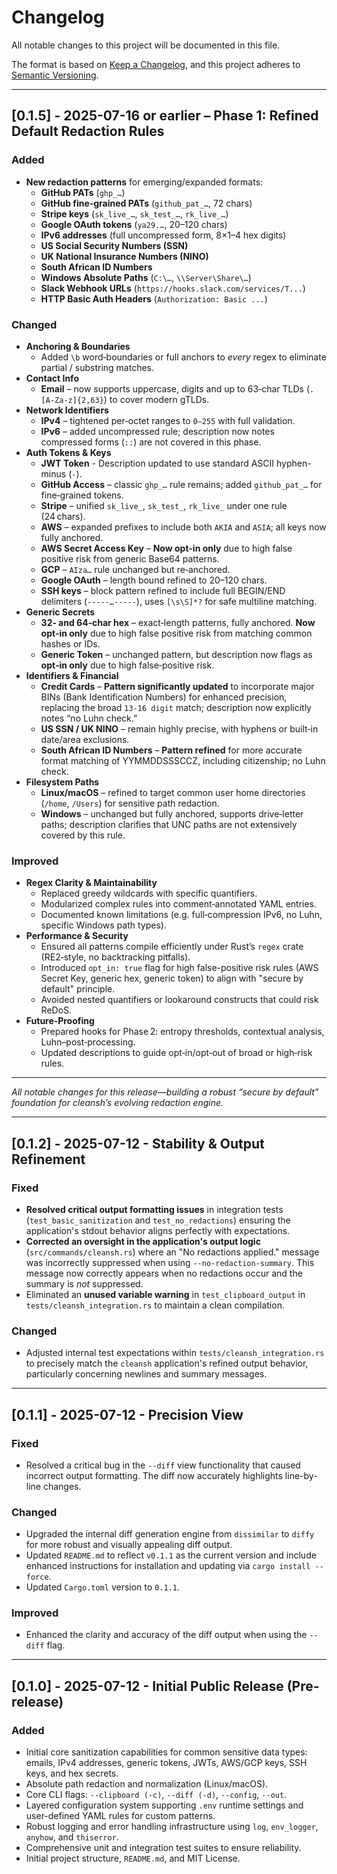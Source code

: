# Changelog

All notable changes to this project will be documented in this file.

The format is based on [Keep a Changelog](https://keepachangelog.com/en/1.0.0/),
and this project adheres to [Semantic Versioning](https://semver.org/spec/v2.0.0.html).

---

## [0.1.5] - 2025-07-16 or earlier – Phase 1: Refined Default Redaction Rules

### Added

* **New redaction patterns** for emerging/expanded formats:
    * **GitHub PATs** (`ghp_…`)
    * **GitHub fine‑grained PATs** (`github_pat_…`, 72 chars)
    * **Stripe keys** (`sk_live_…`, `sk_test_…`, `rk_live_…`)
    * **Google OAuth tokens** (`ya29.…`, 20–120 chars)
    * **IPv6 addresses** (full uncompressed form, 8×1–4 hex digits)
    * **US Social Security Numbers (SSN)**
    * **UK National Insurance Numbers (NINO)**
    * **South African ID Numbers**
    * **Windows Absolute Paths** (`C:\…`, `\\Server\Share\…`)
    * **Slack Webhook URLs** (`https://hooks.slack.com/services/T...`)
    * **HTTP Basic Auth Headers** (`Authorization: Basic ...`)

### Changed

* **Anchoring & Boundaries**
    * Added `\b` word‑boundaries or full anchors to *every* regex to eliminate partial / substring matches.
* **Contact Info**
    * **Email** – now supports uppercase, digits and up to 63‑char TLDs (`.[A-Za-z]{2,63}`) to cover modern gTLDs.
* **Network Identifiers**
    * **IPv4** – tightened per‑octet ranges to `0–255` with full validation.
    * **IPv6** – added uncompressed rule; description now notes compressed forms (`::`) are not covered in this phase.
* **Auth Tokens & Keys**
    * **JWT Token** - Description updated to use standard ASCII hyphen-minus (`-`).
    * **GitHub Access** – classic `ghp_…` rule remains; added `github_pat_…` for fine‑grained tokens.
    * **Stripe** – unified `sk_live_`, `sk_test_`, `rk_live_` under one rule (24 chars).
    * **AWS** – expanded prefixes to include both `AKIA` and `ASIA`; all keys now fully anchored.
    * **AWS Secret Access Key** – **Now opt-in only** due to high false positive risk from generic Base64 patterns.
    * **GCP** – `AIza…` rule unchanged but re‑anchored.
    * **Google OAuth** – length bound refined to 20–120 chars.
    * **SSH keys** – block pattern refined to include full BEGIN/END delimiters (`-----…-----`), uses `[\s\S]*?` for safe multiline matching.
* **Generic Secrets**
    * **32‑ and 64‑char hex** – exact‑length patterns, fully anchored. **Now opt-in only** due to high false positive risk from matching common hashes or IDs.
    * **Generic Token** – unchanged pattern, but description now flags as **opt‑in only** due to high false‑positive risk.
* **Identifiers & Financial**
    * **Credit Cards** – **Pattern significantly updated** to incorporate major BINs (Bank Identification Numbers) for enhanced precision, replacing the broad `13-16 digit` match; description now explicitly notes “no Luhn check.”
    * **US SSN / UK NINO** – remain highly precise, with hyphens or built‑in date/area exclusions.
    * **South African ID Numbers** – **Pattern refined** for more accurate format matching of YYMMDDSSSCCZ, including citizenship; no Luhn check.
* **Filesystem Paths**
    * **Linux/macOS** – refined to target common user home directories (`/home`, `/Users`) for sensitive path redaction.
    * **Windows** – unchanged but fully anchored, supports drive‑letter paths; description clarifies that UNC paths are not extensively covered by this rule.

### Improved

* **Regex Clarity & Maintainability**
    * Replaced greedy wildcards with specific quantifiers.
    * Modularized complex rules into comment‑annotated YAML entries.
    * Documented known limitations (e.g. full‑compression IPv6, no Luhn, specific Windows path types).
* **Performance & Security**
    * Ensured all patterns compile efficiently under Rust’s `regex` crate (RE2‑style, no backtracking pitfalls).
    * Introduced `opt_in: true` flag for high false-positive risk rules (AWS Secret Key, generic hex, generic token) to align with "secure by default" principle.
    * Avoided nested quantifiers or lookaround constructs that could risk ReDoS.
* **Future‑Proofing**
    * Prepared hooks for Phase 2: entropy thresholds, contextual analysis, Luhn–post‑processing.
    * Updated descriptions to guide opt‑in/opt‑out of broad or high‑risk rules.

---

*All notable changes for this release—building a robust “secure by default” foundation for cleansh’s evolving redaction engine.*

---

## [0.1.2] - 2025-07-12 - Stability & Output Refinement

### Fixed

* **Resolved critical output formatting issues** in integration tests (`test_basic_sanitization` and `test_no_redactions`) ensuring the application's stdout behavior aligns perfectly with expectations.
* **Corrected an oversight in the application's output logic** (`src/commands/cleansh.rs`) where an "No redactions applied." message was incorrectly suppressed when using `--no-redaction-summary`. This message now correctly appears when no redactions occur and the summary is *not* suppressed.
* Eliminated an **unused variable warning** in `test_clipboard_output` in `tests/cleansh_integration.rs` to maintain a clean compilation.

### Changed

* Adjusted internal test expectations within `tests/cleansh_integration.rs` to precisely match the `cleansh` application's refined output behavior, particularly concerning newlines and summary messages.

---

## [0.1.1] - 2025-07-12 - Precision View

### Fixed

* Resolved a critical bug in the `--diff` view functionality that caused incorrect output formatting. The diff now accurately highlights line-by-line changes.

### Changed

* Upgraded the internal diff generation engine from `dissimilar` to `diffy` for more robust and visually appealing diff output.
* Updated `README.md` to reflect `v0.1.1` as the current version and include enhanced instructions for installation and updating via `cargo install --force`.
* Updated `Cargo.toml` version to `0.1.1`.

### Improved

* Enhanced the clarity and accuracy of the diff output when using the `--diff` flag.

---

## [0.1.0] - 2025-07-12 - Initial Public Release (Pre-release)

### Added

* Initial core sanitization capabilities for common sensitive data types: emails, IPv4 addresses, generic tokens, JWTs, AWS/GCP keys, SSH keys, and hex secrets.
* Absolute path redaction and normalization (Linux/macOS).
* Core CLI flags: `--clipboard (-c)`, `--diff (-d)`, `--config`, `--out`.
* Layered configuration system supporting `.env` runtime settings and user-defined YAML rules for custom patterns.
* Robust logging and error handling infrastructure using `log`, `env_logger`, `anyhow`, and `thiserror`.
* Comprehensive unit and integration test suites to ensure reliability.
* Initial project structure, `README.md`, and MIT License.